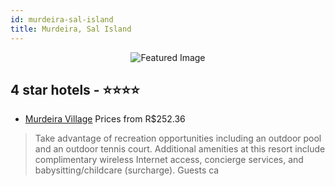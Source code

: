 ```yaml
---
id: murdeira-sal-island
title: Murdeira, Sal Island
---
```


<center><img src="https://i.travelapi.com/hotels/10000000/9760000/9757300/9757219/4d0292a9_z.jpg" alt="Featured Image" /></center>


##  4 star hotels - ⭐️⭐️⭐️⭐️

-    [Murdeira Village](https://us.hurb.com/hotels/murdeira/murdeira-village-JNP-JP119887?cmp=18055) Prices from R$252.36
   > Take advantage of recreation opportunities including an outdoor pool and an outdoor tennis court. Additional amenities at this resort include complimentary wireless Internet access, concierge services, and babysitting/childcare (surcharge). Guests ca
